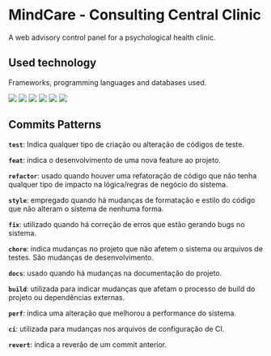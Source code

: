 # MindCare - Consulting Central Clinic
A web advisory control panel for a psychological health clinic.

## Used technology

Frameworks, programming languages and databases used.

![](https://img.shields.io/badge/MySQL-005C84?style=for-the-badge&logo=mysql&logoColor=white) ![](https://img.shields.io/badge/C%23-239120?style=for-the-badge&logo=csharp&logoColor=white) ![](https://img.shields.io/badge/JavaScript-323330?style=for-the-badge&logo=javascript&logoColor=F7DF1E) ![](https://img.shields.io/badge/HTML5-E34F26?style=for-the-badge&logo=html5&logoColor=white) ![](https://img.shields.io/badge/CSS3-1572B6?style=for-the-badge&logo=css3&logoColor=white) ![](https://img.shields.io/badge/.NET-512BD4?style=for-the-badge&logo=dotnet&logoColor=white)

## Commits Patterns

**`test`**: Indica qualquer tipo de criação ou alteração de códigos de teste.

**`feat`**: indica o desenvolvimento de uma nova feature ao projeto.

**`refactor`**: usado quando houver uma refatoração de código que não tenha qualquer tipo de impacto na lógica/regras de negócio do sistema.

**`style`**: empregado quando há mudanças de formatação e estilo do código que não alteram o sistema de nenhuma forma.

**`fix`**: utilizado quando há correção de erros que estão gerando bugs no sistema.

**`chore`**: indica mudanças no projeto que não afetem o sistema ou arquivos de testes. São mudanças de desenvolvimento.

**`docs`**: usado quando há mudanças na documentação do projeto.

**`build`**: utilizada para indicar mudanças que afetam o processo de build do projeto ou dependências externas.

**`perf`**: indica uma alteração que melhorou a performance do sistema.

**`ci`**: utilizada para mudanças nos arquivos de configuração de CI.

**`revert`**: indica a reverão de um commit anterior.
